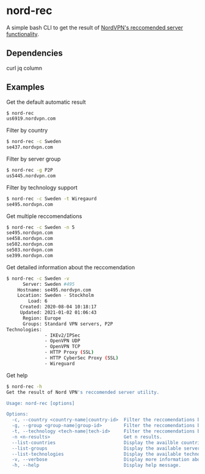 # nord-rec

A simple bash CLI to get the result of [NordVPN's reccomended server functionality](https://nordvpn.com/servers/tools/).

## Dependencies

curl
jq
column

## Examples

Get the default automatic result

```bash
$ nord-rec
us6919.nordvpn.com
```

Filter by country

```bash
$ nord-rec -c Sweden
se437.nordvpn.com
```

Filter by server group

```bash
$ nord-rec -g P2P
us5445.nordvpn.com
```

Filter by technology support

```bash
$ nord-rec -c Sweden -t Wiregaurd
se495.nordvpn.com
```

Get multiple reccomendations

```bash
$ nord-rec -c Sweden -n 5
se495.nordvpn.com
se458.nordvpn.com
se502.nordvpn.com
se503.nordvpn.com
se399.nordvpn.com
```

Get detailed information about the reccomendation
```bash
$ nord-rec -c Sweden -v
      Server: Sweden #495
    Hostname: se495.nordvpn.com
    Location: Sweden - Stockholm
        Load: 6
     Created: 2020-08-04 10:18:17
     Updated: 2021-01-02 01:06:43
      Region: Europe
      Groups: Standard VPN servers, P2P
Technologies:
              - IKEv2/IPSec
              - OpenVPN UDP
              - OpenVPN TCP
              - HTTP Proxy (SSL)
              - HTTP CyberSec Proxy (SSL)
              - Wireguard
```

Get help
```bash
$ nord-rec -h
Get the result of Nord VPN's reccomended server utility.

Usage: nord-rec [options]

Options:
  -c, --country <country-name|country-id>  Filter the reccomendations by country.
  -g, --group <group-name|group-id>        Filter the reccomendations by group.
  -t, --technology <tech-name|tech-id>     Filter the reccomendations by technology.
  -n <n-results>                           Get n results.
  --list-countries                         Display the availble countries and ids.
  --list-groups                            Display the available server groups and ids.
  --list-technologies                      Display the available technologies and ids.
  -v, --verbose                            Display more information about the reccomended server(s).
  -h, --help                               Display help message.
```

